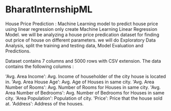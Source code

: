 # BharatInternshipML
House Price Prediction :
Machine Learning model to predict house
price using linear regression only
 create Machine Learning Linear Regression Model. we will be analyzing a house price predication dataset for finding out price of house on different parameters. we will do Exploratory Data Analysis, split the training and testing data, Model Evaluation and Predictions.

Dataset contains 7 columns and 5000 rows with CSV extension. The data contains the following columns :

'Avg. Area Income': Avg. Income of householder of the city house is located in.
'Avg. Area House Age': Avg. Age of Houses in same city.
'Avg. Area Number of Rooms': Avg. Number of Rooms for Houses in same city.
'Avg. Area Number of Bedrooms': Avg. Number of Bedrooms for Houses in same city.
'Area Population': Population of city.
'Price': Price that the house sold at.
'Address': Address of the houses.

